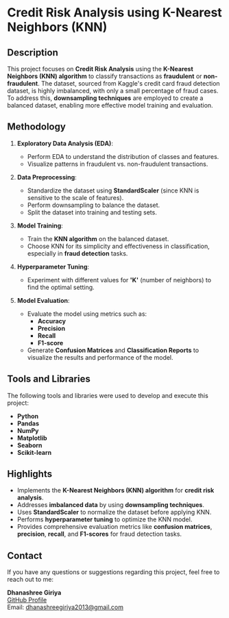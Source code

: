 # Credit Risk Analysis using K-Nearest Neighbors (KNN)

## Description

This project focuses on **Credit Risk Analysis** using the **K-Nearest Neighbors (KNN) algorithm** to classify transactions as **fraudulent** or **non-fraudulent**. The dataset, sourced from Kaggle's credit card fraud detection dataset, is highly imbalanced, with only a small percentage of fraud cases. To address this, **downsampling techniques** are employed to create a balanced dataset, enabling more effective model training and evaluation.

## Methodology

1. **Exploratory Data Analysis (EDA)**:
   - Perform EDA to understand the distribution of classes and features.
   - Visualize patterns in fraudulent vs. non-fraudulent transactions.
   
2. **Data Preprocessing**:
   - Standardize the dataset using **StandardScaler** (since KNN is sensitive to the scale of features).
   - Perform downsampling to balance the dataset.
   - Split the dataset into training and testing sets.
   
3. **Model Training**:
   - Train the **KNN algorithm** on the balanced dataset.
   - Choose KNN for its simplicity and effectiveness in classification, especially in **fraud detection** tasks.
   
4. **Hyperparameter Tuning**:
   - Experiment with different values for **'K'** (number of neighbors) to find the optimal setting.
   
5. **Model Evaluation**:
   - Evaluate the model using metrics such as:
     - **Accuracy**
     - **Precision**
     - **Recall**
     - **F1-score**
   - Generate **Confusion Matrices** and **Classification Reports** to visualize the results and performance of the model.

## Tools and Libraries

The following tools and libraries were used to develop and execute this project:

- **Python**
- **Pandas**
- **NumPy**
- **Matplotlib**
- **Seaborn**
- **Scikit-learn**

## Highlights

- Implements the **K-Nearest Neighbors (KNN) algorithm** for **credit risk analysis**.
- Addresses **imbalanced data** by using **downsampling techniques**.
- Uses **StandardScaler** to normalize the dataset before applying KNN.
- Performs **hyperparameter tuning** to optimize the KNN model.
- Provides comprehensive evaluation metrics like **confusion matrices**, **precision**, **recall**, and **F1-scores** for fraud detection tasks.

## Contact

If you have any questions or suggestions regarding this project, feel free to reach out to me:

**Dhanashree Giriya**  
[GitHub Profile](https://github.com/dhanashree010804)  
Email: dhanashreegiriya2013@gmail.com
